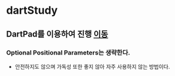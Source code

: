 # dartStudy

## DartPad를 이용하여 진행 [이동](https://dartpad.dev/)


### Optional Positional Parameters는 생략한다.
- 안전하지도 않으며 가독성 또한 좋지 않아 자주 사용하지 않는 방법이다.
